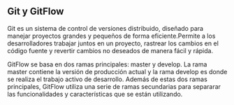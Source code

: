 ## Git y GitFlow

Git es un sistema de control de versiones distribuido, diseñado para manejar proyectos
grandes y pequeños de forma eficiente.Permite a los desarrolladores trabajar juntos en un proyecto, rastrear los cambios en el código fuente y revertir cambios no deseados de manera fácil y rápida.

GitFlow se basa en dos ramas principales: master y develop. La rama master contiene la versión de producción actual y la rama develop es donde se realiza el trabajo activo de
desarrollo. Además de estas dos ramas principales, GitFlow utiliza una serie de ramas secundarias
para separarar las funcionalidades y características que se están utilizando. 
